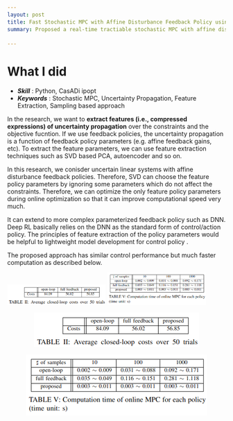 ```yaml
---
layout: post
title: Fast Stochastic MPC with Affine Disturbance Feedback Policy using Offline Sampling based Feature Extraction
summary: Proposed a real-time tractiable stochastic MPC with affine disturbance feedback policy using SVD feature extraction 

---
```


# What I did

- ***Skill*** : Python, CasADi ipopt
- ***Keywords*** : Stochastic MPC, Uncertainty Propagation, Feature Extraction, Sampling based approach

In the research, we want to **extract features (i.e., compressed expressions) of uncertainty propagation** over the constraints and the objective fucntion.
If we use feedback policies, the uncertainty propagation is a function of feedback policy parameters (e.g. affine feedback gains, etc).
To extract the feature parameters, we can use feature extraction techniques such as SVD based PCA, autoencoder and so on.

In this research, we conisder uncertain linear systems with affine disturbance feedback policies. Therefore, SVD can choose the feature policy parameters by ignoring some parameters which 
do not affect the constraints. Therefore, we can optimize the only feature policy parameters during online optimization so that it can improve computational speed very much.

It can extend to more complex parameterized feedback policy such as DNN. Deep RL basically relies on the DNN as the standard form of control/action policy. The principles of feature extraction of the policy parameters would be helpful to lightweight model development for control policy .  

The proposed approach has similar control performance but much faster computation as described below.


<p float="left">
  <img src="/assets/smpc/performance_table.png" width="45%" />
  <img src="/assets/smpc/time_table.png" width="45%" />
</p>

<p align="center">
  <img src="/assets/smpc/performance_table.png">
</p>

<p align="center">
  <img src="/assets/smpc/time_table.png">
</p>
